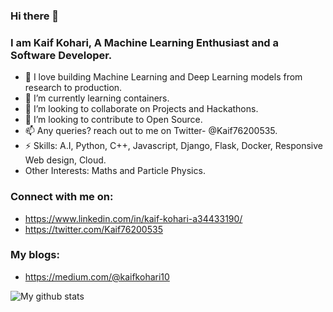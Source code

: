 ### Hi there 👋 
### I am Kaif Kohari, A Machine Learning Enthusiast and a Software Developer.

* 🔭 I love building Machine Learning and Deep Learning models from research to production.
* 🌱 I’m currently learning containers.
* 👯 I’m looking to collaborate on Projects and Hackathons.
* 🤔 I’m looking to contribute to Open Source.
* 📫 Any queries? reach out to me on Twitter- @Kaif76200535.
* ⚡ Skills: A.I, Python, C++, Javascript, Django, Flask, Docker, Responsive Web design, Cloud.
* Other Interests: Maths and Particle Physics.

### Connect with me on:
* https://www.linkedin.com/in/kaif-kohari-a34433190/
* https://twitter.com/Kaif76200535

### My blogs:
* https://medium.com/@kaifkohari10



![My github stats](https://github-readme-stats.vercel.app/api?username=Kaif10)

